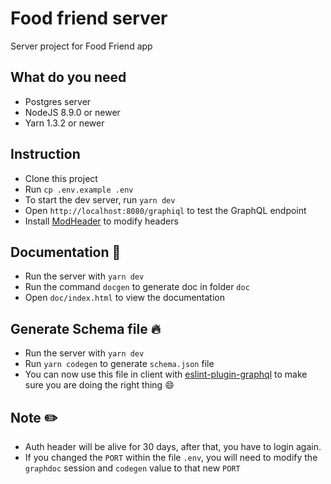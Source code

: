 # Food friend server

Server project for Food Friend app

## What do you need

* Postgres server
* NodeJS 8.9.0 or newer
* Yarn 1.3.2 or newer

## Instruction

* Clone this project
* Run `cp .env.example .env`
* To start the dev server, run `yarn dev`
* Open `http://localhost:8080/graphiql` to test the GraphQL endpoint
* Install [ModHeader](https://chrome.google.com/webstore/detail/modheader/idgpnmonknjnojddfkpgkljpfnnfcklj?hl=en) to modify headers

## Documentation :blue_book:

* Run the server with `yarn dev`
* Run the command `docgen` to generate doc in folder `doc`
* Open `doc/index.html` to view the documentation

## Generate Schema file :fire:

* Run the server with `yarn dev`
* Run `yarn codegen` to generate `schema.json` file
* You can now use this file in client with [eslint-plugin-graphql](https://github.com/apollographql/eslint-plugin-graphql) to make sure you are doing the right thing :smile:

## Note :pencil2:

* Auth header will be alive for 30 days, after that, you have to login again.
* If you changed the `PORT` within the file `.env`, you will need to modify the `graphdoc` session and `codegen` value to that new `PORT`
